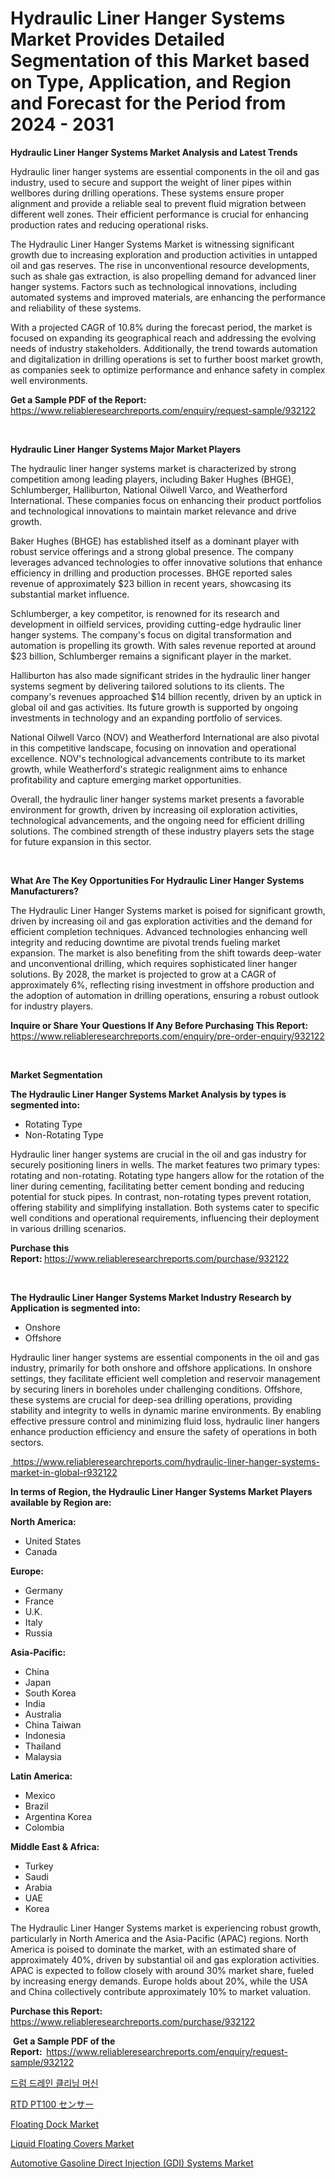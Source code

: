 <p><h1>Hydraulic Liner Hanger Systems Market Provides Detailed Segmentation of this Market based on Type, Application, and Region and Forecast for the Period from 2024 - 2031</h1></p><p><strong>Hydraulic Liner Hanger Systems Market Analysis and Latest Trends</strong></p>
<p><p>Hydraulic liner hanger systems are essential components in the oil and gas industry, used to secure and support the weight of liner pipes within wellbores during drilling operations. These systems ensure proper alignment and provide a reliable seal to prevent fluid migration between different well zones. Their efficient performance is crucial for enhancing production rates and reducing operational risks.</p><p>The Hydraulic Liner Hanger Systems Market is witnessing significant growth due to increasing exploration and production activities in untapped oil and gas reserves. The rise in unconventional resource developments, such as shale gas extraction, is also propelling demand for advanced liner hanger systems. Factors such as technological innovations, including automated systems and improved materials, are enhancing the performance and reliability of these systems.</p><p>With a projected CAGR of 10.8% during the forecast period, the market is focused on expanding its geographical reach and addressing the evolving needs of industry stakeholders. Additionally, the trend towards automation and digitalization in drilling operations is set to further boost market growth, as companies seek to optimize performance and enhance safety in complex well environments.</p></p>
<p><strong>Get a Sample PDF of the Report:&nbsp;</strong> <a href="https://www.reliableresearchreports.com/enquiry/request-sample/932122">https://www.reliableresearchreports.com/enquiry/request-sample/932122</a></p>
<p>&nbsp;</p>
<p><strong>Hydraulic Liner Hanger Systems Major Market Players</strong></p>
<p><p>The hydraulic liner hanger systems market is characterized by strong competition among leading players, including Baker Hughes (BHGE), Schlumberger, Halliburton, National Oilwell Varco, and Weatherford International. These companies focus on enhancing their product portfolios and technological innovations to maintain market relevance and drive growth.</p><p>Baker Hughes (BHGE) has established itself as a dominant player with robust service offerings and a strong global presence. The company leverages advanced technologies to offer innovative solutions that enhance efficiency in drilling and production processes. BHGE reported sales revenue of approximately $23 billion in recent years, showcasing its substantial market influence.</p><p>Schlumberger, a key competitor, is renowned for its research and development in oilfield services, providing cutting-edge hydraulic liner hanger systems. The company's focus on digital transformation and automation is propelling its growth. With sales revenue reported at around $23 billion, Schlumberger remains a significant player in the market.</p><p>Halliburton has also made significant strides in the hydraulic liner hanger systems segment by delivering tailored solutions to its clients. The company's revenues approached $14 billion recently, driven by an uptick in global oil and gas activities. Its future growth is supported by ongoing investments in technology and an expanding portfolio of services.</p><p>National Oilwell Varco (NOV) and Weatherford International are also pivotal in this competitive landscape, focusing on innovation and operational excellence. NOV's technological advancements contribute to its market growth, while Weatherford's strategic realignment aims to enhance profitability and capture emerging market opportunities.</p><p>Overall, the hydraulic liner hanger systems market presents a favorable environment for growth, driven by increasing oil exploration activities, technological advancements, and the ongoing need for efficient drilling solutions. The combined strength of these industry players sets the stage for future expansion in this sector.</p></p>
<p>&nbsp;</p>
<p><strong>What Are The Key Opportunities For Hydraulic Liner Hanger Systems Manufacturers?</strong></p>
<p><p>The Hydraulic Liner Hanger Systems market is poised for significant growth, driven by increasing oil and gas exploration activities and the demand for efficient completion techniques. Advanced technologies enhancing well integrity and reducing downtime are pivotal trends fueling market expansion. The market is also benefiting from the shift towards deep-water and unconventional drilling, which requires sophisticated liner hanger solutions. By 2028, the market is projected to grow at a CAGR of approximately 6%, reflecting rising investment in offshore production and the adoption of automation in drilling operations, ensuring a robust outlook for industry players.</p></p>
<p><strong>Inquire or Share Your Questions If Any Before Purchasing This Report:</strong> <a href="https://www.reliableresearchreports.com/enquiry/pre-order-enquiry/932122">https://www.reliableresearchreports.com/enquiry/pre-order-enquiry/932122</a></p>
<p>&nbsp;</p>
<p><strong>Market Segmentation</strong></p>
<p><strong>The Hydraulic Liner Hanger Systems Market Analysis by types is segmented into:</strong></p>
<p><ul><li>Rotating Type</li><li>Non-Rotating Type</li></ul></p>
<p><p>Hydraulic liner hanger systems are crucial in the oil and gas industry for securely positioning liners in wells. The market features two primary types: rotating and non-rotating. Rotating type hangers allow for the rotation of the liner during cementing, facilitating better cement bonding and reducing potential for stuck pipes. In contrast, non-rotating types prevent rotation, offering stability and simplifying installation. Both systems cater to specific well conditions and operational requirements, influencing their deployment in various drilling scenarios.</p></p>
<p><strong>Purchase this Report:&nbsp;</strong><a href="https://www.reliableresearchreports.com/purchase/932122">https://www.reliableresearchreports.com/purchase/932122</a></p>
<p>&nbsp;</p>
<p><strong>The Hydraulic Liner Hanger Systems Market Industry Research by Application is segmented into:</strong></p>
<p><ul><li>Onshore</li><li>Offshore</li></ul></p>
<p><p>Hydraulic liner hanger systems are essential components in the oil and gas industry, primarily for both onshore and offshore applications. In onshore settings, they facilitate efficient well completion and reservoir management by securing liners in boreholes under challenging conditions. Offshore, these systems are crucial for deep-sea drilling operations, providing stability and integrity to wells in dynamic marine environments. By enabling effective pressure control and minimizing fluid loss, hydraulic liner hangers enhance production efficiency and ensure the safety of operations in both sectors.</p></p>
<p><a href="https://www.reliableresearchreports.com/hydraulic-liner-hanger-systems-market-in-global-r932122">&nbsp;https://www.reliableresearchreports.com/hydraulic-liner-hanger-systems-market-in-global-r932122</a></p>
<p><strong>In terms of Region, the Hydraulic Liner Hanger Systems Market Players available by Region are:</strong></p>
<p>
    <p> <strong> North America: </strong>
        <ul>
            <li>United States</li>
            <li>Canada</li>
        </ul>
        </p> 
    <p> <strong> Europe: </strong>
        <ul>
            <li>Germany</li>
            <li>France</li>
            <li>U.K.</li>
            <li>Italy</li>
            <li>Russia</li>
        </ul>
        </p> 
    <p> <strong> Asia-Pacific: </strong>
        <ul>
            <li>China</li>
            <li>Japan</li>
            <li>South Korea</li>
            <li>India</li>
            <li>Australia</li>
            <li>China Taiwan</li>
            <li>Indonesia</li>
            <li>Thailand</li>
            <li>Malaysia</li>
        </ul>
        </p> 
    <p> <strong> Latin America: </strong>
        <ul>
            <li>Mexico</li>
            <li>Brazil</li>
            <li>Argentina Korea</li>
            <li>Colombia</li>
        </ul>
        </p> 
    <p> <strong> Middle East & Africa: </strong>
        <ul>
            <li>Turkey</li>
            <li>Saudi</li>
            <li>Arabia</li>
            <li>UAE</li>
            <li>Korea</li>
        </ul>
    </p>
    </p>
<p><p>The Hydraulic Liner Hanger Systems market is experiencing robust growth, particularly in North America and the Asia-Pacific (APAC) regions. North America is poised to dominate the market, with an estimated share of approximately 40%, driven by substantial oil and gas exploration activities. APAC is expected to follow closely with around 30% market share, fueled by increasing energy demands. Europe holds about 20%, while the USA and China collectively contribute approximately 10% to market valuation.</p></p>
<p><strong>Purchase this Report: </strong><a href="https://www.reliableresearchreports.com/purchase/932122">https://www.reliableresearchreports.com/purchase/932122</a></p>
<p>&nbsp;<strong>Get a Sample PDF of the Report:&nbsp;&nbsp;</strong><a href="https://www.reliableresearchreports.com/enquiry/request-sample/932122">https://www.reliableresearchreports.com/enquiry/request-sample/932122</a></p>
<p><strong></strong></p>
<p><p><a href="https://medium.com/@iarhbiqv81/drum-drain-cleaning-machine-market-%EC%9D%98-%EA%B8%80%EB%A1%9C%EB%B2%8C-%EC%8B%9C%EC%9E%A5-%EA%B0%9C%EC%9A%94%EB%8A%94-%EC%A0%84-%EC%84%B8%EA%B3%84-%EB%B0%8F-%EC%A3%BC%EC%9A%94-%EC%8B%9C%EC%9E%A5%EC%9D%98-%EC%82%B0%EC%97%85%EC%97%90-%EC%98%81%ED%96%A5%EC%9D%84-%EB%AF%B8%EC%B9%98%EB%8A%94-%EC%A3%BC%EC%9A%94-%ED%8A%B8%EB%A0%8C%EB%93%9C%EC%97%90-%EB%8C%80%ED%95%9C-%EB%8F%85%ED%8A%B9%ED%95%9C-%EA%B4%80%EC%A0%90%EC%9D%84-d1f1f76c53b3">드럼 드레인 클리닝 머신</a></p><p><a href="https://medium.com/@uyjtuy6/rtd-pt100-sensors-market-%E3%81%AF-%E3%82%B3%E3%82%B9%E3%83%88%E7%AE%A1%E7%90%86%E3%81%A8%E5%8A%B9%E7%8E%87%E5%90%91%E4%B8%8A%E3%82%92%E5%84%AA%E5%85%88%E3%81%97%E3%81%BE%E3%81%99-%E3%81%95%E3%82%89%E3%81%AB-%E5%A0%B1%E5%91%8A%E6%9B%B8%E3%81%AF%E5%B8%82%E5%A0%B4%E3%81%AE%E9%9C%80%E8%A6%81%E9%9D%A2%E3%81%A8%E4%BE%9B%E7%B5%A6%E9%9D%A2%E3%81%AE%E4%B8%A1%E6%96%B9%E3%82%92%E3%82%AB%E3%83%90%E3%83%BC%E3%81%97%E3%81%A6%E3%81%84%E3%81%BE%E3%81%99-rtd-pt100-sensors-%E5%B8%82%E5%A0%B4%E3%81%AF-1b883fbb5251">RTD PT100 センサー</a></p><p><a href="https://medium.com/@nyahmertz1928/floating-dock-market-outlook-and-forecast-from-2024-to-2031-eaf59e16489b">Floating Dock Market</a></p><p><a href="https://github.com/LaurenShaw586/Market-Research-Report-List-1/blob/main/liquid-floating-covers-market.md">Liquid Floating Covers Market</a></p><p><a href="https://issuu.com/reportprime-2/docs/automotive-gasoline-direct-injectio_6fec59d90adbb3">Automotive Gasoline Direct Injection (GDI) Systems Market</a></p></p>